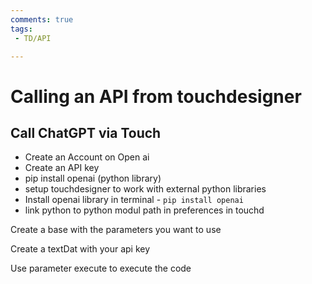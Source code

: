 ```yaml
---
comments: true
tags:
 - TD/API

---
```


# Calling an API from touchdesigner




## Call ChatGPT via Touch
- Create an Account on Open ai
- Create an API key
- pip install openai (python library)
- setup touchdesigner to work with external python libraries
- Install openai library in terminal - `pip install openai`
- link python to python modul path in preferences in touchd

Create a base with the parameters you want to use

Create a textDat with your api key 

Use parameter execute to execute the code


